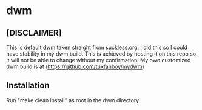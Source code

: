# dwm

## [DISCLAIMER]

This is default dwm taken straight from suckless.org.
I did this so I could have stability in my dwm build. This is achieved by hosting it on this repo so it will not be able to change without my confirmation.
My own customized dwm build is at (https://github.com/tuxfanboy/mydwm)

## Installation

Run "make clean install" as root in the dwm directory.
